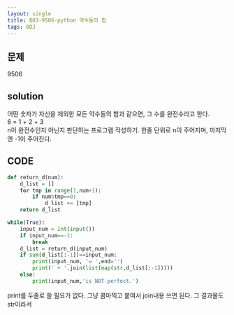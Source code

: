```yaml
---
layout: single
title: BOJ-9506-python 약수들의 합
tags: BOJ
---
```


## 문제  
9506

## solution  
어떤 숫자가 자신을 제외한 모든 약수들의 합과 같으면, 그 수를 완전수라고 한다.  
6 = 1 + 2 + 3  
n이 완전수인지 아닌지 판단하는 프로그램 작성하기. 한줄 단위로 n이 주어지며, 마지막엔 -1이 주어진다.

## CODE  

```python
def return_d(num):
    d_list = []
    for tmp in range(1,num+1):
        if num%tmp==0:
            d_list += [tmp]
    return d_list

while(True):
    input_num = int(input())
    if input_num==-1:
        break
    d_list = return_d(input_num)
    if sum(d_list[:-1])==input_num:
        print(input_num, '= ',end='')
        print(' + '.join(list(map(str,d_list[:-1]))))
    else:
        print(input_num,'is NOT perfect.')
```
print를 두줄로 쓸 필요가 없다. 그냥 콤마찍고 붙여서 join내용 쓰면 된다. 그 결과물도 str이라서